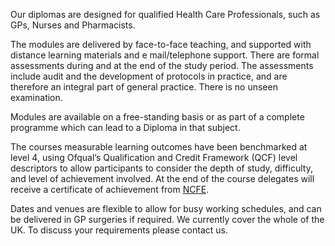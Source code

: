 Our diplomas are designed for qualified Health Care Professionals, such as GPs, Nurses and Pharmacists.

The modules are delivered by face-to-face teaching, and supported with distance learning materials and e mail/telephone support. There are formal assessments during and at the end of the study period. The assessments include audit and the development of protocols in practice, and are therefore an integral part of general practice. There is no unseen examination.

Modules are available on a free-standing basis or as part of a complete programme which can lead to a Diploma in that subject.

The courses measurable learning outcomes have been benchmarked at level 4, using Ofqual’s Qualification and Credit Framework (QCF) level descriptors to allow participants to consider the depth of study, difficulty, and level of achievement involved. At the end of the course delegates will receive a certificate of achievement from [NCFE](http://www.ncfe.org.uk/).

Dates and venues are flexible to allow for busy working schedules, and can be delivered in GP surgeries if required. We currently cover the whole of the UK. To discuss your requirements please contact us.
